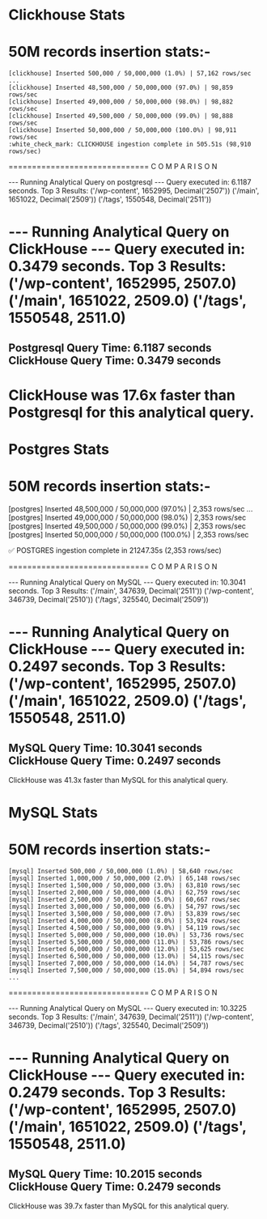 # Clickhouse Stats
# 50M records insertion stats:-

```
[clickhouse] Inserted 500,000 / 50,000,000 (1.0%) | 57,162 rows/sec
...
[clickhouse] Inserted 48,500,000 / 50,000,000 (97.0%) | 98,859 rows/sec
[clickhouse] Inserted 49,000,000 / 50,000,000 (98.0%) | 98,882 rows/sec
[clickhouse] Inserted 49,500,000 / 50,000,000 (99.0%) | 98,888 rows/sec
[clickhouse] Inserted 50,000,000 / 50,000,000 (100.0%) | 98,911 rows/sec
:white_check_mark: CLICKHOUSE ingestion complete in 505.51s (98,910 rows/sec)
```

==============================
       C O M P A R I S O N

--- Running Analytical Query on postgresql ---
Query executed in: 6.1187 seconds.
Top 3 Results:
('/wp-content', 1652995, Decimal('2507'))
('/main', 1651022, Decimal('2509'))
('/tags', 1550548, Decimal('2511'))

--- Running Analytical Query on ClickHouse ---
Query executed in: 0.3479 seconds.
Top 3 Results:
('/wp-content', 1652995, 2507.0)
('/main', 1651022, 2509.0)
('/tags', 1550548, 2511.0)
==============================
Postgresql Query Time:      6.1187 seconds
ClickHouse Query Time: 0.3479 seconds
------------------------------
ClickHouse was 17.6x faster than Postgresql for this analytical query.
==============================

# Postgres Stats
# 50M records insertion stats:-

[postgres] Inserted 48,500,000 / 50,000,000 (97.0%) | 2,353 rows/sec
...
[postgres] Inserted 49,000,000 / 50,000,000 (98.0%) | 2,353 rows/sec
[postgres] Inserted 49,500,000 / 50,000,000 (99.0%) | 2,353 rows/sec
[postgres] Inserted 50,000,000 / 50,000,000 (100.0%) | 2,353 rows/sec

✅ POSTGRES ingestion complete in 21247.35s (2,353 rows/sec)

==============================
       C O M P A R I S O N

--- Running Analytical Query on MySQL ---
Query executed in: 10.3041 seconds.
Top 3 Results:
('/main', 347639, Decimal('2511'))
('/wp-content', 346739, Decimal('2510'))
('/tags', 325540, Decimal('2509'))

--- Running Analytical Query on ClickHouse ---
Query executed in: 0.2497 seconds.
Top 3 Results:
('/wp-content', 1652995, 2507.0)
('/main', 1651022, 2509.0)
('/tags', 1550548, 2511.0)
==============================
MySQL Query Time:      10.3041 seconds
ClickHouse Query Time: 0.2497 seconds
------------------------------
ClickHouse was 41.3x faster than MySQL for this analytical query.


# MySQL Stats
# 50M records insertion stats:-

```
[mysql] Inserted 500,000 / 50,000,000 (1.0%) | 58,640 rows/sec
[mysql] Inserted 1,000,000 / 50,000,000 (2.0%) | 65,148 rows/sec
[mysql] Inserted 1,500,000 / 50,000,000 (3.0%) | 63,810 rows/sec
[mysql] Inserted 2,000,000 / 50,000,000 (4.0%) | 62,759 rows/sec
[mysql] Inserted 2,500,000 / 50,000,000 (5.0%) | 60,667 rows/sec
[mysql] Inserted 3,000,000 / 50,000,000 (6.0%) | 54,797 rows/sec
[mysql] Inserted 3,500,000 / 50,000,000 (7.0%) | 53,839 rows/sec
[mysql] Inserted 4,000,000 / 50,000,000 (8.0%) | 53,924 rows/sec
[mysql] Inserted 4,500,000 / 50,000,000 (9.0%) | 54,119 rows/sec
[mysql] Inserted 5,000,000 / 50,000,000 (10.0%) | 53,736 rows/sec
[mysql] Inserted 5,500,000 / 50,000,000 (11.0%) | 53,786 rows/sec
[mysql] Inserted 6,000,000 / 50,000,000 (12.0%) | 53,625 rows/sec
[mysql] Inserted 6,500,000 / 50,000,000 (13.0%) | 54,115 rows/sec
[mysql] Inserted 7,000,000 / 50,000,000 (14.0%) | 54,787 rows/sec
[mysql] Inserted 7,500,000 / 50,000,000 (15.0%) | 54,894 rows/sec
...
```

==============================
       C O M P A R I S O N


--- Running Analytical Query on MySQL ---
Query executed in: 10.3225 seconds.
Top 3 Results:
('/main', 347639, Decimal('2511'))
('/wp-content', 346739, Decimal('2510'))
('/tags', 325540, Decimal('2509'))

--- Running Analytical Query on ClickHouse ---
Query executed in: 0.2479 seconds.
Top 3 Results:
('/wp-content', 1652995, 2507.0)
('/main', 1651022, 2509.0)
('/tags', 1550548, 2511.0)
==============================
MySQL Query Time:      10.2015 seconds
ClickHouse Query Time: 0.2479 seconds
------------------------------
ClickHouse was 39.7x faster than MySQL for this analytical query.
